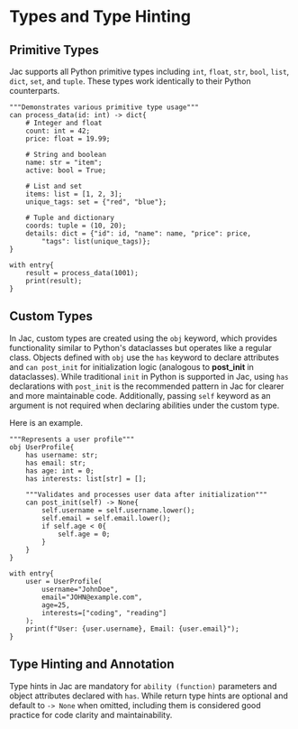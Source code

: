 # Types and Type Hinting

## Primitive Types
Jac supports all Python primitive types including `int`, `float`, `str`, `bool`, `list`, `dict`, `set`, and `tuple`. These types work identically to their Python counterparts.

```jac linenums="1"
"""Demonstrates various primitive type usage"""
can process_data(id: int) -> dict{
    # Integer and float
    count: int = 42;
    price: float = 19.99;

    # String and boolean
    name: str = "item";
    active: bool = True;

    # List and set
    items: list = [1, 2, 3];
    unique_tags: set = {"red", "blue"};

    # Tuple and dictionary
    coords: tuple = (10, 20);
    details: dict = {"id": id, "name": name, "price": price,
        "tags": list(unique_tags)};
}

with entry{
    result = process_data(1001);
    print(result);
}
```

## Custom Types
In Jac, custom types are created using the `obj` keyword, which provides functionality similar to Python's dataclasses but operates like a regular class. Objects defined with `obj` use the `has` keyword to declare attributes and `can post_init` for initialization logic (analogous to __post_init__ in dataclasses). While traditional `init` in Python is supported in Jac, using `has` declarations with `post_init` is the recommended pattern in Jac for clearer and more maintainable code. Additionally, passing `self` keyword as an argument is not required when declaring abilities under the custom type.

Here is an example.

```jac linenums="1"
"""Represents a user profile"""
obj UserProfile{
    has username: str;
    has email: str;
    has age: int = 0;
    has interests: list[str] = [];

    """Validates and processes user data after initialization"""
    can post_init(self) -> None{
        self.username = self.username.lower();
        self.email = self.email.lower();
        if self.age < 0{
            self.age = 0;
        }
    }
}

with entry{
    user = UserProfile(
        username="JohnDoe",
        email="JOHN@example.com",
        age=25,
        interests=["coding", "reading"]
    );
    print(f"User: {user.username}, Email: {user.email}");
}
```

## Type Hinting and Annotation
Type hints in Jac are mandatory for `ability (function)` parameters and object attributes declared with `has`. While return type hints are optional and default to `-> None` when omitted, including them is considered good practice for code clarity and maintainability.
